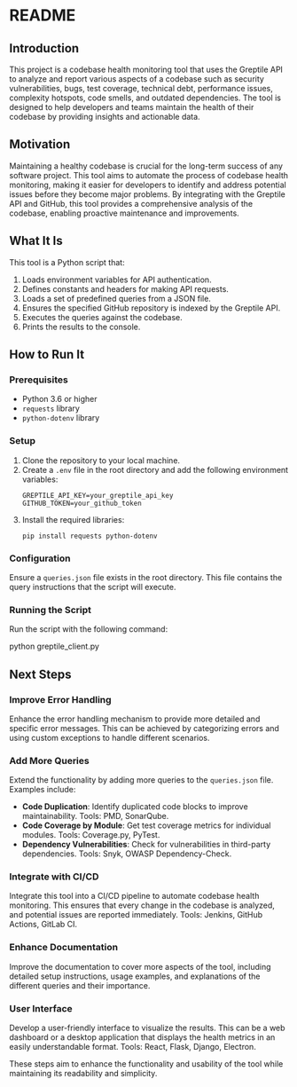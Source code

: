 # README

## Introduction

This project is a codebase health monitoring tool that uses the Greptile API to analyze and report various aspects of a codebase such as security vulnerabilities, bugs, test coverage, technical debt, performance issues, complexity hotspots, code smells, and outdated dependencies. The tool is designed to help developers and teams maintain the health of their codebase by providing insights and actionable data.

## Motivation

Maintaining a healthy codebase is crucial for the long-term success of any software project. This tool aims to automate the process of codebase health monitoring, making it easier for developers to identify and address potential issues before they become major problems. By integrating with the Greptile API and GitHub, this tool provides a comprehensive analysis of the codebase, enabling proactive maintenance and improvements.

## What It Is

This tool is a Python script that:
1. Loads environment variables for API authentication.
2. Defines constants and headers for making API requests.
3. Loads a set of predefined queries from a JSON file.
4. Ensures the specified GitHub repository is indexed by the Greptile API.
5. Executes the queries against the codebase.
6. Prints the results to the console.

## How to Run It

### Prerequisites

- Python 3.6 or higher
- `requests` library
- `python-dotenv` library

### Setup

1. Clone the repository to your local machine.
2. Create a `.env` file in the root directory and add the following environment variables:
    ```
    GREPTILE_API_KEY=your_greptile_api_key
    GITHUB_TOKEN=your_github_token
    ```
3. Install the required libraries:
    ```
    pip install requests python-dotenv
    ```

### Configuration

Ensure a `queries.json` file exists in the root directory. This file contains the query instructions that the script will execute.

### Running the Script

Run the script with the following command:

python greptile_client.py


## Next Steps

### Improve Error Handling

Enhance the error handling mechanism to provide more detailed and specific error messages. This can be achieved by categorizing errors and using custom exceptions to handle different scenarios.

### Add More Queries

Extend the functionality by adding more queries to the `queries.json` file. Examples include:
- **Code Duplication**: Identify duplicated code blocks to improve maintainability. Tools: PMD, SonarQube.
- **Code Coverage by Module**: Get test coverage metrics for individual modules. Tools: Coverage.py, PyTest.
- **Dependency Vulnerabilities**: Check for vulnerabilities in third-party dependencies. Tools: Snyk, OWASP Dependency-Check.

### Integrate with CI/CD

Integrate this tool into a CI/CD pipeline to automate codebase health monitoring. This ensures that every change in the codebase is analyzed, and potential issues are reported immediately. Tools: Jenkins, GitHub Actions, GitLab CI.

### Enhance Documentation

Improve the documentation to cover more aspects of the tool, including detailed setup instructions, usage examples, and explanations of the different queries and their importance.

### User Interface

Develop a user-friendly interface to visualize the results. This can be a web dashboard or a desktop application that displays the health metrics in an easily understandable format. Tools: React, Flask, Django, Electron.

These steps aim to enhance the functionality and usability of the tool while maintaining its readability and simplicity.
